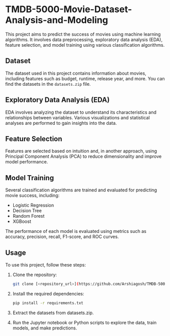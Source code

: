 # TMDB-5000-Movie-Dataset-Analysis-and-Modeling
This project aims to predict the success of movies using machine learning algorithms. It involves data preprocessing, exploratory data analysis (EDA), feature selection, and model training using various classification algorithms.

## Dataset

The dataset used in this project contains information about movies, including features such as budget, runtime, release year, and more. You can find the datasets in the `datasets.zip` file.

## Exploratory Data Analysis (EDA)

EDA involves analyzing the dataset to understand its characteristics and relationships between variables. Various visualizations and statistical analyses are performed to gain insights into the data.

## Feature Selection

Features are selected based on intuition and, in another approach, using Principal Component Analysis (PCA) to reduce dimensionality and improve model performance.

## Model Training

Several classification algorithms are trained and evaluated for predicting movie success, including:

- Logistic Regression
- Decision Tree
- Random Forest
- XGBoost

The performance of each model is evaluated using metrics such as accuracy, precision, recall, F1-score, and ROC curves.

## Usage

To use this project, follow these steps:

1. Clone the repository:

   ```bash
   git clone [<repository_url>](https://github.com/Arshiagosh/TMDB-5000-Movie-Dataset-Analysis-and-Modeling)https://github.com/Arshiagosh/TMDB-5000-Movie-Dataset-Analysis-and-Modeling
   ```
2. Install the required dependencies:
   ```bash
   pip install -r requirements.txt
   ```
3. Extract the datasets from datasets.zip.
4. Run the Jupyter notebook or Python scripts to explore the data, train models, and make predictions.
